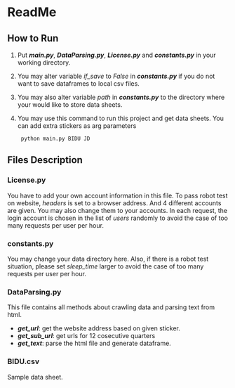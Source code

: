 # ReadMe

## How to Run
1. Put ***main.py***, ***DataParsing.py***, ***License.py*** and ***constants.py*** in your working directory.
2. You may alter variable *if_save* to *False* in ***constants.py*** if you do not want to save dataframes to local csv files.
3. You may also alter variable *path* in ***constants.py*** to the directory where your would like to store data sheets.
4. You may use this command to run this project and get data sheets. You can add extra stickers as arg parameters

        python main.py BIDU JD

## Files Description
### License.py
You have to add your own account information in this file.
To pass robot test on website, *headers* is set to a browser address.
And 4 different accounts are given. You may also change them to your accounts. In each request, the login account is chosen in the list of *users* randomly to avoid the case of too many requests per user per hour.

### constants.py
You may change your data directory here.
Also, if there is a robot test situation, please set *sleep_time* larger to avoid the case of too many requests per user per hour.

### DataParsing.py
This file contains all methods about crawling data and parsing text from html.
* ***get_url***: get the website address based on given sticker.
* ***get_sub_url***: get urls for 12 cosecutive quarters
* ***get_text***: parse the html file and generate dataframe.

### BIDU.csv
Sample data sheet.
